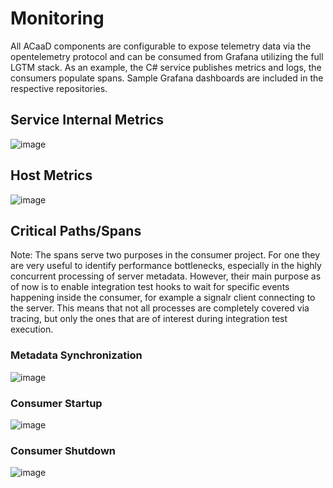 # Monitoring

All ACaaD components are configurable to expose telemetry data via the opentelemetry protocol and can be consumed from Grafana utilizing the full LGTM stack.
As an example, the C# service publishes metrics and logs, the consumers populate spans. Sample Grafana dashboards are included in the respective repositories.

## Service Internal Metrics

![image](https://github.com/user-attachments/assets/2748c04e-a21d-4dba-b86b-578c713ec9f8)

## Host Metrics

![image](https://github.com/user-attachments/assets/4ede12d8-2b68-4add-b45a-3316d207c2f7)

## Critical Paths/Spans

Note: The spans serve two purposes in the consumer project. For one they are very useful to identify performance bottlenecks, especially in the highly concurrent processing of server metadata.
However, their main purpose as of now is to enable integration test hooks to wait for specific events happening inside the consumer, for example a signalr client connecting to the server.
This means that not all processes are completely covered via tracing, but only the ones that are of interest during integration test execution.

### Metadata Synchronization

![image](https://github.com/user-attachments/assets/a55c2719-777a-4937-a1d5-45be9ee8a230)

### Consumer Startup

![image](https://github.com/user-attachments/assets/56592eeb-477a-4882-9eee-5045e5642742)

### Consumer Shutdown

![image](https://github.com/user-attachments/assets/7ad3bfbf-7897-4f46-ac4c-ac2b0407ffba)
